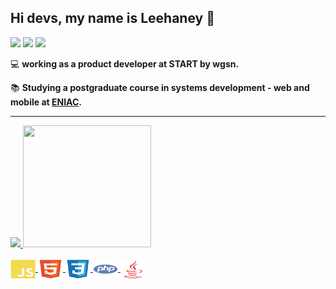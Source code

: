 ## Hi devs, my name is Leehaney 👋

<div>
  <img src="https://img.shields.io/static/v1?label=Overview&message=LeehaneySoares&color=f8efd4&style=for-the-badge&logo=GitHub">
  <a href = "mailto:leehaney.soares@gmail.com"><img src="https://img.shields.io/badge/-Gmail-%23333?style=for-the-badge&logo=gmail&logoColor=white" target="_blank"></a>
  <a href="https://www.linkedin.com/in/leehaney-soares-7bb18b149/" target="_blank"><img src="https://img.shields.io/badge/-LinkedIn-%230077B5?style=for-the-badge&logo=linkedin&logoColor=white" target="_blank"></a> 
</div>

<p>

💻 **working as a product developer at START by wgsn.**<br/>

📚 **Studying a postgraduate course in systems development - web and mobile at [ENIAC](https://www.eniac.com.br/cursos/pos-graduacao-em-desenvolvimento-de-sistemas-web-e-mobile?hsLang=pt-br).**


</p>
<hr>
<div>
  <a href="https://github.com/LeehaneySoares">
    <img src="https://github-readme-stats.vercel.app/api?username=LeehaneySoares&show_icons=true&theme=dracula"/>
    <img height="195em" width="205em" src="https://github-readme-stats.vercel.app/api/top-langs/?username=LeehaneySoares&theme=dracula" />
</div>
<div style="display: inline_block"><br>
  <img align="center" alt="Leehaney-Js" height="30" width="40" src="https://raw.githubusercontent.com/devicons/devicon/master/icons/javascript/javascript-plain.svg">
  <img align="center" alt="Leehaney-HTML" height="30" width="40" src="https://raw.githubusercontent.com/devicons/devicon/master/icons/html5/html5-original.svg">
  <img align="center" alt="Leehaney-CSS" height="30" width="40" src="https://raw.githubusercontent.com/devicons/devicon/master/icons/css3/css3-original.svg">
  <img align="center" alt="Leehaney-PHP" height="30" width="40" src="https://raw.githubusercontent.com/devicons/devicon/master/icons/php/php-plain.svg">
  <img align="center" alt="Leehaney-JAVA" height="30" width="40" src="https://raw.githubusercontent.com/devicons/devicon/master/icons/java/java-plain.svg">
</div>
